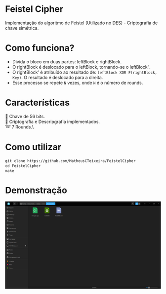 # Feistel Cipher
Implementação do algoritmo de Feistel (Utilizado no DES) - Criptografia de chave simétrica.

# Como funciona?
  - Divida o bloco em duas partes: leftBlock e rightBlock.
  - O rightBlock é deslocado para o leftBlock, tornando-se o leftBlock'.
  - O rightBlock' é atribuído ao resultado de: ```leftBlock XOR F(rightBlock, Key)```. O resultado é deslocado para a direita.
  - Esse processo se repete ```N``` vezes, onde ```N``` é o número de rounds.

# Características
 :straight_ruler: Chave de 56 bits.\
 :closed_lock_with_key: Criptografia e Descripgrafia implementados.\
 :loop: 7 Rounds.\

# Como utilizar
  ```
  git clone https://github.com/MatheusCTeixeira/FeistelCipher
  cd FeistelCipher
  make
  ```

# Demonstração
![Demonstração](https://github.com/DarkMCT/host_images/blob/master/feistel/deepin-screen-recorder_dde-file-manager_20190803171123.gif?raw=true)
